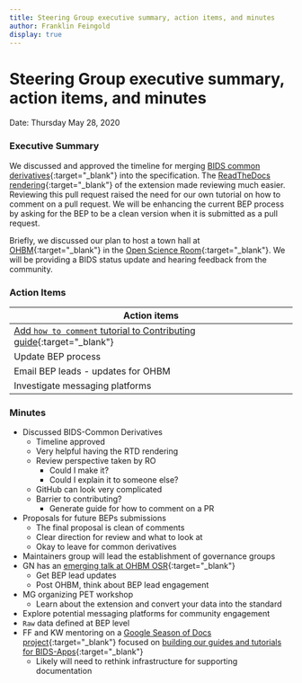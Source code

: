 ```yaml
---
title: Steering Group executive summary, action items, and minutes
author: Franklin Feingold
display: true
---
```


# Steering Group executive summary, action items, and minutes

Date: Thursday May 28, 2020

<!--more-->

### Executive Summary

We discussed and approved the timeline for merging [BIDS common derivatives](https://github.com/bids-standard/bids-specification/pull/265){:target="_blank"} into the specification. The [ReadTheDocs rendering](https://bids-specification.readthedocs.io/en/common-derivatives/){:target="_blank"} of the extension made reviewing much easier. Reviewing this pull request raised the need for our own tutorial on how to comment on a pull request. We will be enhancing the current BEP process by asking for the BEP to be a clean version when it is submitted as a pull request. 

Briefly, we discussed our plan to host a town hall at [OHBM](https://www.humanbrainmapping.org/i4a/pages/index.cfm?pageID=3958&activateFull=true){:target="_blank"} in the [Open Science Room](https://ohbm.github.io/osr2020/){:target="_blank"}. We will be providing a BIDS status update and hearing feedback from the community.

### Action Items

| Action items |
| -------- |
| [Add `how to comment` tutorial to Contributing guide](https://github.com/bids-standard/bids-specification/pull/490){:target="_blank"}    |
| Update BEP process |
| Email BEP leads - updates for OHBM |
| Investigate messaging platforms |

### Minutes

- Discussed BIDS-Common Derivatives
    - Timeline approved
    - Very helpful having the RTD rendering 
    - Review perspective taken by RO
        - Could I make it?
        - Could I explain it to someone else?
    - GitHub can look very complicated 
    - Barrier to contributing?
        - Generate guide for how to comment on a PR
- Proposals for future BEPs submissions
    - The final proposal is clean of comments 
    - Clear direction for review and what to look at
    - Okay to leave for common derivatives
- Maintainers group will lead the establishment of governance groups
- GN has an [emerging talk at OHBM OSR](https://github.com/ohbm/osr2020/issues/42){:target="_blank"}
    - Get BEP lead updates
    - Post OHBM, think about BEP lead engagement
- MG organizing PET workshop
    - Learn about the extension and convert your data into the standard
- Explore potential messaging platforms for community engagement
- `Raw` data defined at BEP level
- FF and KW mentoring on a [Google Season of Docs project](https://www.incf.org/activities/google-season-of-docs){:target="_blank"} focused on [building our guides and tutorials for BIDS-Apps](https://neurostars.org/t/bids-apps-google-season-of-docs-information/6999){:target="_blank"}
    - Likely will need to rethink infrastructure for supporting documentation
